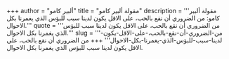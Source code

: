 +++
author = "ألبير كامو"
title = "مقولة ألبير كامو"
description = '''مقولة ألبير كامو: من الضروري أن نقع بالحب، على الاقل يكون لدينا سبب للبؤس الذي يغمرنا بكل الاحوال.'''
quote = '''من الضروري أن نقع بالحب، على الاقل يكون لدينا سبب للبؤس الذي يغمرنا بكل الاحوال.'''
slug = '''من-الضروري-أن-نقع-بالحب،-على-الاقل-يكون-لدينا-سبب-للبؤس-الذي-يغمرنا-بكل-الاحوال'''
+++
من الضروري أن نقع بالحب، على الاقل يكون لدينا سبب للبؤس الذي يغمرنا بكل الاحوال.
